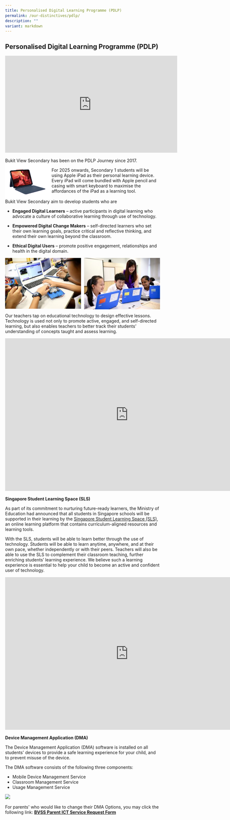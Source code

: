 ```yaml
---
title: Personalised Digital Learning Programme (PDLP)
permalink: /our-distinctives/pdlp/
description: ""
variant: markdown
---
```

## Personalised Digital Learning Programme (PDLP)

<iframe allowfullscreen="" allow="accelerometer; autoplay; clipboard-write; encrypted-media; gyroscope; picture-in-picture; web-share" frameborder="0" title="YouTube video player" src="https://www.youtube.com/embed/h6jig6fUm-g" height="315" width="560"></iframe>

Bukit View Secondary has been on the PDLP Journey since 2017. <br><img src="/images/ipad.png" style="width:30%" align="left">

For 2025 onwards, Secondary 1 students will be using Apple iPad as their personal learning device. Every iPad will come bundled with Apple pencil and casing with smart keyboard to maximise the affordances of the iPad as a learning tool.
<br>
<br>
Bukit View Secondary aim to develop students who are
*   **Engaged Digital Learners**&nbsp;– active participants in digital learning who advocate a culture of collaborative learning through use of technology.  

*   **Empowered Digital Change Makers**&nbsp;– self-directed learners who set their own learning goals, practice critical and reflective thinking, and extend their own learning beyond the classroom.  

*   **Ethical Digital Users**&nbsp;– promote positive engagement, relationships and health in the digital domain.

<img src="/images/Chromebook-during-JOULES-programme-300x200.jpg" style="width:49%" align="left">
<img src="/images/Chromebook-in-class-300x203.jpg" style="width:49%" align="right">
<br clear="left">

Our teachers tap on educational technology to design effective lessons. Technology is used not only to promote active, engaged, and self-directed learning, but also enables teachers to better track their students’ understanding of concepts taught and assess learning.

<iframe width="800" height="496" src="https://www.youtube.com/embed/mSbZQNJwPuI" title="Chromebooks for Education Overview" frameborder="0" allow="accelerometer; autoplay; clipboard-write; encrypted-media; gyroscope; picture-in-picture" allowfullscreen=""></iframe>

**Singapore Student Learning Space (SLS)**

As part of its commitment to nurturing future-ready learners, the Ministry of Education had announced that all students in Singapore schools will be supported in their learning by the&nbsp;[Singapore Student Learning Space (SLS)](https://vle.learning.moe.edu.sg/login), an online learning platform that contains curriculum-aligned resources and learning tools.  
  
With the SLS, students will be able to learn better through the use of technology. Students will be able to learn anytime, anywhere, and at their own pace, whether independently or with their peers. Teachers will also be able to use the SLS to complement their classroom teaching, further enriching students’ learning experience. We believe such a learning experience is essential to help your child to become an active and confident user of technology.

<iframe width="800" height="496" src="https://www.youtube.com/embed/F0FTP2FveSg" title="Singapore School Learning Space (SLS)" frameborder="0" allow="accelerometer; autoplay; clipboard-write; encrypted-media; gyroscope; picture-in-picture" allowfullscreen=""></iframe>


**Device Management Application (DMA)**

The Device Management Application (DMA) software is installed on all students' devices to provide a safe learning experience for your child, and to prevent misuse of the device. 

The DMA software consists of the following three components: 
* Mobile Device Management Service
* Classroom Management Service
* Usage Management Service

![](/images/parents’%20after-school%20dma%20options%20.jpg)

For parents' who would like to change their DMA Options, you may click the following link:
**[BVSS Parent ICT Service Request Form](https://go.gov.sg/ictserviceparent)**